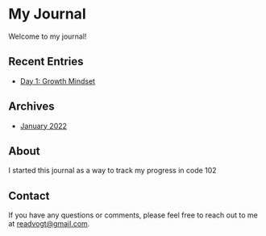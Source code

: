 # My Journal

Welcome to my journal!

## Recent Entries

- [Day 1: Growth Mindset](day1.md)

## Archives

- [January 2022](january2022.md)


## About

I started this journal as a way to track my progress in code 102

## Contact

If you have any questions or comments, please feel free to reach out to me at [readvogt@gmail.com](mailto:readvogt@gmail.com).
